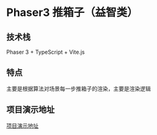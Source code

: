 # Phaser3 推箱子（益智类）

## 技术栈
Phaser 3 + TypeScript + Vite.js 

## 特点
主要是根据算法对场景每一步推箱子的渲染，主要是渲染逻辑

## 项目演示地址

[项目演示地址](https://yutao721.github.io/phaser3-tuixiangzi/)